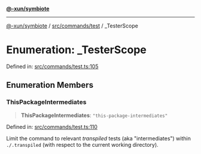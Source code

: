 [**@-xun/symbiote**](../../../../README.md)

***

[@-xun/symbiote](../../../../README.md) / [src/commands/test](../README.md) / \_TesterScope

# Enumeration: \_TesterScope

Defined in: [src/commands/test.ts:105](https://github.com/Xunnamius/symbiote/blob/7b8ca545f93c3e9d22b693c6c58dbb29604867ff/src/commands/test.ts#L105)

## Enumeration Members

### ThisPackageIntermediates

> **ThisPackageIntermediates**: `"this-package-intermediates"`

Defined in: [src/commands/test.ts:110](https://github.com/Xunnamius/symbiote/blob/7b8ca545f93c3e9d22b693c6c58dbb29604867ff/src/commands/test.ts#L110)

Limit the command to relevant _transpiled_ tests (aka "intermediates")
within `./.transpiled` (with respect to the current working directory).
